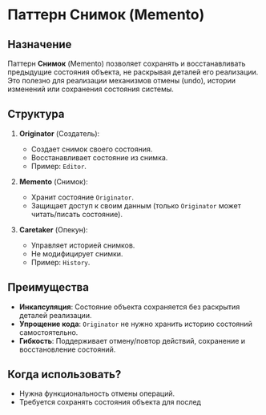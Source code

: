 # Паттерн Снимок (Memento)

## Назначение
Паттерн **Снимок** (Memento) позволяет сохранять и восстанавливать предыдущие состояния объекта, не раскрывая деталей его реализации. Это полезно для реализации механизмов отмены (undo), истории изменений или сохранения состояния системы.

## Структура

1. **Originator** (Создатель):
    - Создает снимок своего состояния.
    - Восстанавливает состояние из снимка.
    - Пример: `Editor`.

2. **Memento** (Снимок):
    - Хранит состояние `Originator`.
    - Защищает доступ к своим данным (только `Originator` может читать/писать состояние).

3. **Caretaker** (Опекун):
    - Управляет историей снимков.
    - Не модифицирует снимки.
    - Пример: `History`.

## Преимущества
- **Инкапсуляция**: Состояние объекта сохраняется без раскрытия деталей реализации.
- **Упрощение кода**: `Originator` не нужно хранить историю состояний самостоятельно.
- **Гибкость**: Поддерживает отмену/повтор действий, сохранение и восстановление состояний.

## Когда использовать?
- Нужна функциональность отмены операций.
- Требуется сохранять состояния объекта для послед